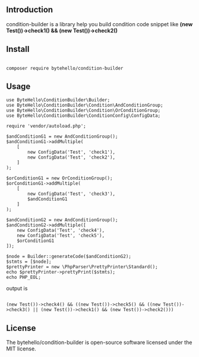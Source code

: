 ## Introduction

condition-builder is a library help you build condition code snippet like **(new Test())->check1() && (new Test())->check2()**

## Install

```

composer require bytehello/condition-builder

```

## Usage

```
use ByteHello\ConditionBuilder\Builder;
use ByteHello\ConditionBuilder\Condition\AndConditionGroup;
use ByteHello\ConditionBuilder\Condition\OrConditionGroup;
use ByteHello\ConditionBuilder\ConditionConfig\ConfigData;

require 'vendor/autoload.php';

$andConditionG1 = new AndConditionGroup();
$andConditionG1->addMultiple(
    [
        new ConfigData('Test', 'check1'),
        new ConfigData('Test', 'check2'),
    ]
);

$orConditionG1 = new OrConditionGroup();
$orConditionG1->addMultiple(
    [
        new ConfigData('Test', 'check3'),
        $andConditionG1
    ]
);

$andConditionG2 = new AndConditionGroup();
$andConditionG2->addMultiple([
    new ConfigData('Test', 'check4'),
    new ConfigData('Test', 'check5'),
    $orConditionG1
]);

$node = Builder::generateCode($andConditionG2);
$stmts = [$node];
$prettyPrinter = new \PhpParser\PrettyPrinter\Standard();
echo $prettyPrinter->prettyPrint($stmts);
echo PHP_EOL;

```

output is

```

(new Test())->check4() && ((new Test())->check5() && ((new Test())->check3() || (new Test())->check1() && (new Test())->check2()))

```

## License

The bytehello/condition-builder is open-source software licensed under the MIT license.